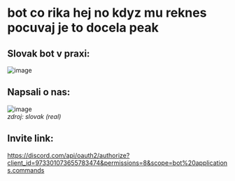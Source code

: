 # bot co rika hej no kdyz mu reknes pocuvaj je to docela peak
## Slovak bot v praxi: <br>
![image](https://user-images.githubusercontent.com/65918658/167487750-7d882117-cd6d-4d7c-9a41-351e208ff0fa.png)
## Napsali o nas: <br>
![image](https://user-images.githubusercontent.com/65918658/167489104-5079438e-03d9-4415-9706-8b44def8693c.png) <br>
*zdroj: slovak (real)*
## Invite link: <br>
https://discord.com/api/oauth2/authorize?client_id=973301073655783474&permissions=8&scope=bot%20applications.commands
